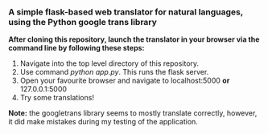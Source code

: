### A simple flask-based web translator for natural languages, using the Python google trans library

**After cloning this repository, launch the translator in your browser via the command line by following these steps:** 
1. Navigate into the top level directory of this repository.
2. Use command *python app.py*. This runs the flask server. 
3. Open your favourite browser and navigate to localhost:5000 **or** 127.0.0.1:5000
4. Try some translations!

**Note:** the googletrans library seems to mostly translate correctly, however, it did make mistakes during my testing of the application. 
